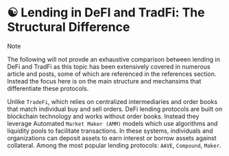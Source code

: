 
# ☯️ Lending in DeFI and TradFi: The Structural Difference 

> [!NOTE]  
> The following will not provde an exhaustive comparison between lending in DeFi and TradFi as this topic has been
> extensively covered in numerous article and posts, some of which are referenced in the references section. Instead 
> the focus here is on the main structure and mechansims that differentiate these protocols. 

Unlike `TradeFi`, which relies on centralized intermediaries and order books that match individual buy and sell orders. 
DeFi lending protocols are built on blockchain technology and works without order books. Instead they leverage Automated 
`Market Maker (AMM)` models which use algorithms and liquidity pools to facilitate transactions. In these systems, 
individuals and organizations can deposit assets to earn interest or borrow assets against collateral. Among the most
popular lending protocols: `AAVE`, `Compound`, `Maker`.